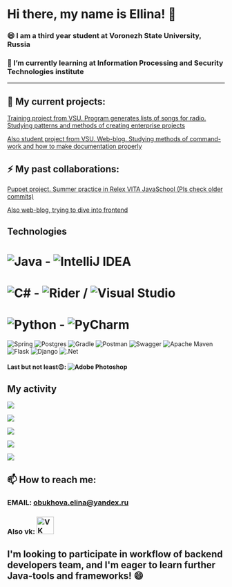# Hi there, my name is Ellina! 👋

### 😄 I am a third year student at Voronezh State University, Russia
### 🌱 I’m currently learning at Information Processing and Security Technologies institute

---

## 🔭 My current projects:

[Training project from VSU. Program generates lists of songs for radio. Studying patterns and methods of creating enterprise projects](https://github.com/WriteWrote/RadioStation)


[Also student project from VSU. Web-blog. Studying methods of command-work and how to make documentation properly](https://github.com/pressEm/PT_Twitter)

## ⚡ My past collaborations:
[Puppet project. Summer practice in Relex VITA JavaSchool (Pls check older commits)](https://github.com/TheyCallMeRobinson/healthtech-backend)

[Also web-blog, trying to dive into frontend](https://github.com/DenisRybas/SocialNetwork/tree/Front)

## Technologies

<!--Badges of technologies -->
# ![Java](https://img.shields.io/badge/java-%23ED8B00.svg?style=for-the-badge&logo=java&logoColor=white) - ![IntelliJ IDEA](https://img.shields.io/badge/IntelliJIDEA-000000.svg?style=for-the-badge&logo=intellij-idea&logoColor=white)

# ![C#](https://img.shields.io/badge/c%23-%23239120.svg?style=for-the-badge&logo=c-sharp&logoColor=white) - ![Rider](https://img.shields.io/badge/Rider-000000.svg?style=for-the-badge&logo=Rider&logoColor=white&color=black&labelColor=crimson) / ![Visual Studio](https://img.shields.io/badge/Visual%20Studio-5C2D91.svg?style=for-the-badge&logo=visual-studio&logoColor=white)

# ![Python](https://img.shields.io/badge/python-3670A0?style=for-the-badge&logo=python&logoColor=ffdd54) - ![PyCharm](https://img.shields.io/badge/pycharm-143?style=for-the-badge&logo=pycharm&logoColor=black&color=black&labelColor=green)

![Spring](https://img.shields.io/badge/spring-%236DB33F.svg?style=for-the-badge&logo=spring&logoColor=white)
![Postgres](https://img.shields.io/badge/postgres-%23316192.svg?style=for-the-badge&logo=postgresql&logoColor=white)
![Gradle](https://img.shields.io/badge/Gradle-02303A.svg?style=for-the-badge&logo=Gradle&logoColor=white)
![Postman](https://img.shields.io/badge/Postman-FF6C37?style=for-the-badge&logo=postman&logoColor=white)
![Swagger](https://img.shields.io/badge/-Swagger-%23Clojure?style=for-the-badge&logo=swagger&logoColor=white)
![Apache Maven](https://img.shields.io/badge/Apache%20Maven-C71A36?style=for-the-badge&logo=Apache%20Maven&logoColor=white)
![Flask](https://img.shields.io/badge/flask-%23000.svg?style=for-the-badge&logo=flask&logoColor=white)
![Django](https://img.shields.io/badge/django-%23092E20.svg?style=for-the-badge&logo=django&logoColor=white)
![.Net](https://img.shields.io/badge/.NET-5C2D91?style=for-the-badge&logo=.net&logoColor=white)

#### Last but not least😉: ![Adobe Photoshop](https://img.shields.io/badge/adobe%20photoshop-%2331A8FF.svg?style=for-the-badge&logo=adobe%20photoshop&logoColor=white)

<!---Для компактной версии-->
<!--[![Top Langs](https://github-readme-stats.vercel.app/api/top-langs/?username=anuraghazra&layout=compact)](https://github.com/anuraghazra/github-readme-stats)-->

<!--Темная тема:  
[![KnlnKS's LeetCode stats](https://leetcode-stats-six.vercel.app/api?username=KnlnKS&theme=dark)](https://github.com/KnlnKS/leetcode-stats)
-->
## My activity

<!--Карточка профиля: -->
![](https://github-profile-summary-cards.vercel.app/api/cards/profile-details?username=WriteWrote&theme=solarized_dark)

<!--Статистика языков в коммитах:-->
![](https://github-profile-summary-cards.vercel.app/api/cards/most-commit-language?username=WriteWrote&theme=solarized_dark)

<!--Статистика языков в репозиториях:-->
![](https://github-profile-summary-cards.vercel.app/api/cards/repos-per-language?username=WriteWrote&theme=solarized_dark)

<!--Статистика профиля:-->
![](https://github-profile-summary-cards.vercel.app/api/cards/stats?username=WriteWrote&theme=solarized_dark)

<!--Данные по коммитам за сутки:-->
![](https://github-profile-summary-cards.vercel.app/api/cards/productive-time?username=WriteWrote&theme=solarized_dark)

## 📫 How to reach me:

### EMAIL: obukhova.elina@yandex.ru

### Also vk: [<img alt="VK" width="40px" src="https://img.icons8.com/color/452/vk-circled.png" />](https://vk.com/captainofwardrobe)

## I'm looking to participate in workflow of backend developers team, and I'm eager to learn further Java-tools and frameworks! 😄

<!--
**WriteWrote/WriteWrote** is a ✨ _special_ ✨ repository because its `README.md` (this file) appears on your GitHub profile.

Here are some ideas to get you started:

- 🔭 I’m currently working on ...
- 🌱 I’m currently learning ...
- 👯 I’m looking to collaborate on ...
- 🤔 I’m looking for help with ...
- 💬 Ask me about ...
- 📫 How to reach me: ...
- 😄 Pronouns: ...
- ⚡ Fun fact: ...
-->
